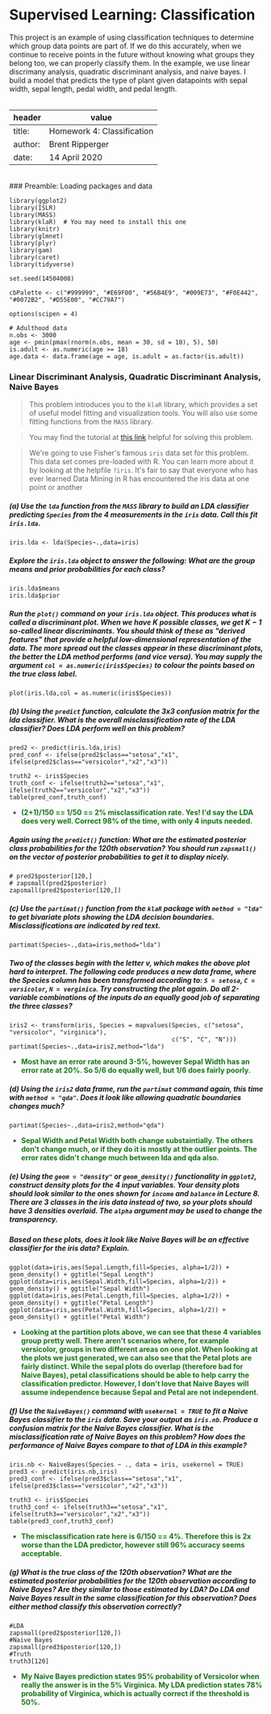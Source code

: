 # Supervised Learning: Classification

This project is an example of using classification techniques to determine which group data points are part of. If we do this accurately, when we continue to receive points in the future without knowing what groups they belong too, we can properly classify them. In the example, we use linear discrimany analysis, quadratic discriminant analysis, and naive bayes. I build a model that predicts the type of plant given datapoints with sepal width, sepal length, pedal width, and pedal length. 
<br><br>

|header |value|
|-------|-------------------|
|title: |Homework 4: Classification|
|author:|Brent Ripperger|
|date:  |14 April 2020|

<br>
### Preamble: Loading packages and data

```{r, message=FALSE}
library(ggplot2)
library(ISLR)
library(MASS)
library(klaR)  # You may need to install this one
library(knitr)
library(glmnet)
library(plyr)
library(gam)
library(caret)
library(tidyverse)

set.seed(14504008)

cbPalette <- c("#999999", "#E69F00", "#56B4E9", "#009E73", "#F0E442", "#0072B2", "#D55E00", "#CC79A7")

options(scipen = 4)

# Adulthood data
n.obs <- 3000
age <- pmin(pmax(rnorm(n.obs, mean = 30, sd = 10), 5), 50)
is.adult <- as.numeric(age >= 18)
age.data <- data.frame(age = age, is.adult = as.factor(is.adult))
```



### Linear Discriminant Analysis, Quadratic Discriminant Analysis, Naive Bayes

> This problem introduces you to the `klaR` library, which provides a set of useful model fitting and visualization tools. You will also use some fitting functions from the `MASS` library.

> You may find the tutorial at [this link](http://www.statmethods.net/advstats/discriminant.html) helpful for solving this problem.

> We're going to use Fisher's famous `iris` data set for this problem.  This data set comes pre-loaded with R.  You can learn more about it by looking at the helpfile `?iris`.  It's fair to say that everyone who has ever learned Data Mining in R has encountered the iris data at one point or another

##### **(a)** Use the `lda` function from the `MASS` library to build an LDA classifier predicting `Species` from the 4 measurements in the `iris` data.  Call this fit `iris.lda`.  

```{r}
iris.lda <- lda(Species~.,data=iris)
```

##### Explore the `iris.lda` object to answer the following:  What are the group means and prior probabilities for each class?  

```{r}
iris.lda$means
iris.lda$prior
```


##### Run the `plot()` command on your `iris.lda` object.  This produces what is called a discriminant plot.  When we have $K$ possible classes, we get $K-1$ so-called linear discriminants.  You should think of these as "derived features" that provide a helpful low-dimensional representation of the data.  The more spread out the classes appear in these discriminant plots, the better the LDA method performs (and vice versa).  You may supply the argument `col = as.numeric(iris$Species)` to colour the points based on the true class label.

```{r}
plot(iris.lda,col = as.numeric(iris$Species))
```

#####  **(b)** Using the `predict` function, calculate the 3x3 confusion matrix for the lda classifier.  What is the overall misclassification rate of the LDA classifier?  Does LDA perform well on this problem?

```{r}
pred2 <- predict(iris.lda,iris)
pred_conf <- ifelse(pred2$class=="setosa","x1", ifelse(pred2$class=="versicolor","x2","x3"))

truth2 <- iris$Species
truth_conf <- ifelse(truth2=="setosa","x1", ifelse(truth2=="versicolor","x2","x3"))
table(pred_conf,truth_conf)
```

<font color="#157515">

- **(2+1)/150 == 1/50 == 2% misclassification rate. Yes! I'd say the LDA does very well. Correct 98% of the time, with only 4 inputs needed.**

</font>

##### Again using the `predict()` function:  What are the estimated posterior class probabilities for the 120th observation?  You should run `zapsmall()` on the vector of posterior probabilities to get it to display nicely.

```{r}
# pred2$posterior[120,]
# zapsmall(pred2$posterior)
zapsmall(pred2$posterior[120,])
```

##### **(c)** Use the `partimat()` function from the `klaR` package with `method = "lda"` to get bivariate plots showing the LDA decision boundaries.  Misclassifications are indicated by red text.  

```{r, cache = TRUE, fig.width = 10, fig.height = 6}
partimat(Species~.,data=iris,method="lda")
```

##### Two of the classes begin with the letter v, which makes the above plot hard to interpret.  The following code produces a new data frame, where the Species column has been transformed according to: `S = setosa`, `C = versicolor`, `N = verginica`.  Try constructing the plot again.  Do all 2-variable combinations of the inputs do an equally good job of separating the three classes?  

```{r, cache = TRUE, fig.width = 10, fig.height = 6}
iris2 <- transform(iris, Species = mapvalues(Species, c("setosa", "versicolor", "virginica"),
                                             c("S", "C", "N")))
partimat(Species~.,data=iris2,method="lda")
```

<font color="#157515">

- **Most have an error rate around 3-5%, however Sepal Width has an error rate at 20%. So 5/6 do equally well, but 1/6 does fairly poorly.**

</font>

##### **(d)**  Using the `iris2` data frame, run the `partimat` command again, this time with `method = "qda"`.  Does it look like allowing quadratic boundaries changes much?  

```{r, cache = TRUE, fig.width = 10, fig.height = 6}
partimat(Species~.,data=iris2,method="qda")
```

<font color="#157515">

- **Sepal Width and Petal Width both change substaintially. The others don't change much, or if they do it is mostly at the outlier points. The error rates didn't change much between lda and qda also.**

</font>

##### **(e)**  Using the `geom = "density"` or `geom_density()` functionality in `ggplot2`, construct density plots for the 4 input variables.  Your density plots should look similar to the ones shown for `income` and `balance` in Lecture 8.  There are 3 classes in the iris data instead of two, so your plots should have 3 densities overlaid.  The `alpha` argument may be used to change the transparency.  

##### Based on these plots, does it look like Naive Bayes will be an effective classifier for the iris data?  Explain.  

```{r}
ggplot(data=iris,aes(Sepal.Length,fill=Species, alpha=1/2)) + geom_density() + ggtitle("Sepal Length")
ggplot(data=iris,aes(Sepal.Width,fill=Species, alpha=1/2)) + geom_density() + ggtitle("Sepal Width")
ggplot(data=iris,aes(Petal.Length,fill=Species, alpha=1/2)) + geom_density() + ggtitle("Petal Length")
ggplot(data=iris,aes(Petal.Width,fill=Species, alpha=1/2)) + geom_density() + ggtitle("Petal Width")
```

<font color="#157515">

- **Looking at the partition plots above, we can see that these 4 variables group pretty well. There aren't scenarios where, for example versicolor, groups in two different areas on one plot. When looking at the plots we just generated, we can also see that the Petal plots are fairly distinct. While the sepal plots do overlap (therefore bad for Naive Bayes), petal classifications should be able to help carry the classification predictor. However, I don't love that Naive Bayes will assume independence because Sepal and Petal are not independent.**

</font>

##### **(f)** Use the `NaiveBayes()` command with `usekernel = TRUE` to fit a Naive Bayes classifier to the `iris` data.  Save your output as `iris.nb`.  Produce a confusion matrix for the Naive Bayes classifier.   What is the misclassification rate of Naive Bayes on this problem?  How does the performance of Naive Bayes compare to that of LDA in this example?

```{r}
iris.nb <- NaiveBayes(Species ~ ., data = iris, usekernel = TRUE)
pred3 <- predict(iris.nb,iris)
pred3_conf <- ifelse(pred3$class=="setosa","x1", ifelse(pred3$class=="versicolor","x2","x3"))

truth3 <- iris$Species
truth3_conf <- ifelse(truth3=="setosa","x1", ifelse(truth3=="versicolor","x2","x3"))
table(pred3_conf,truth3_conf)
```

<font color="#157515">

- **The misclassification rate here is 6/150 == 4%. Therefore this is 2x worse than the LDA predictor, however still 96% accuracy seems acceptable.**

</font>

##### **(g)**  What is the true class of the 120th observation? What are the estimated posterior probabilities for the 120th observation according to Naive Bayes?  Are they similar to those estimated by LDA?  Do LDA and Naive Bayes result in the same classification for this observation?  Does either method classify this observation correctly?

```{r}
#LDA
zapsmall(pred2$posterior[120,])
#Naive Bayes
zapsmall(pred3$posterior[120,])
#Truth
truth3[120]
```

<font color="#157515">

- **My Naive Bayes prediction states 95% probability of Versicolor when really the answer is in the 5% Virginica. My LDA prediction states 78% probability of Virginica, which is actually correct if the threshold is 50%.**

</font>
